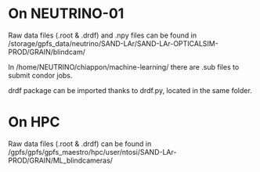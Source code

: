 # On NEUTRINO-01

Raw data files (.root & .drdf) and .npy files can be found in 
/storage/gpfs_data/neutrino/SAND-LAr/SAND-LAr-OPTICALSIM-PROD/GRAIN/blindcam/

In /home/NEUTRINO/chiappon/machine-learning/ there are .sub files to submit condor jobs.

drdf package can be imported thanks to drdf.py, located in the same folder.



# On HPC

Raw data files (.root & .drdf) can be found in 
/gpfs/gpfs/gpfs_maestro/hpc/user/ntosi/SAND-LAr-PROD/GRAIN/ML_blindcameras/